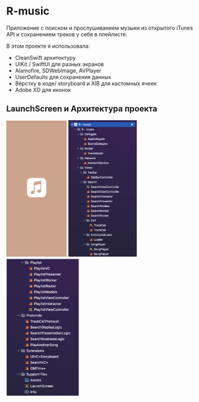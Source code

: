 # R-music

Приложение с поиском и прослушиванием музыки из открытого iTunes API и сохранением треков у себя в плейлисте.

В этом проекте я использовала: 
* CleanSwift архитектуру
* UIKit / SwiftUI для разных экранов
* Alamofire, SDWebImage, AVPlayer
* UserDefaults для сохранения данных
* Вёрстку в коде/ storyboard и XIB для кастомных ячеек
* Adobe XD для иконок 

## LaunchScreen и Архитектура проекта

<img src="https://github.com/AnnaGola/R-music/blob/main/Screenshots/Снимок%20экрана%202022-07-26%20в%2020.42.17.png" width="160">  <img src="https://github.com/AnnaGola/R-music/blob/main/Screenshots/Снимок%20экрана%202022-07-26%20в%2020.29.45.png" width="182">  <img src="https://github.com/AnnaGola/R-music/blob/main/Screenshots/Снимок%20экрана%202022-07-26%20в%2020.31.16.png" width="192">


